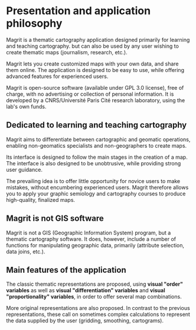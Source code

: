# Presentation and application philosophy

Magrit is a thematic cartography application designed primarily for learning and teaching cartography.
but can also be used by any user wishing to create thematic maps (journalism, research, etc.).

Magrit lets you create customized maps with your own data, and share them online. The application is designed to be
easy to use, while offering advanced features for experienced users.

Magrit is open-source software (available under GPL 3.0 license), free of charge, with no advertising or collection of personal information.
It is developed by a CNRS/Université Paris Cité research laboratory, using the lab's own funds.

<ZoomImg
    src="/interface.png"
    alt="Magrit application interface"
    caption="Magrit application interface"
/>

## Dedicated to learning and teaching cartography

Magrit aims to differentiate between cartographic and geomatic operations, 
enabling non-geomatics specialists and non-geographers to create maps.

Its interface is designed to follow the main stages in the creation of a map.
The interface is also designed to be unobtrusive, while providing strong user guidance.

The prevailing idea is to offer little opportunity for novice users to make mistakes, without encumbering experienced users.
Magrit therefore allows you to apply your graphic semiology and cartography courses to produce high-quality, finalized maps.

## Magrit is not GIS software

Magrit is not a GIS (Geographic Information System) program, but a thematic cartography software.
It does, however, include a number of functions for manipulating geographic data, primarily
(attribute selection, data joins, etc.).

## Main features of the application

The classic thematic representations are proposed, using **visual "order" variables**
as well as **visual "differentiation" variables** and **visual "proportionality" variables**,
in order to offer several map combinations.

More original representations are also proposed. In contrast to the previous representations,
these call on sometimes complex calculations to represent the data supplied by the user (gridding, smoothing, cartograms).